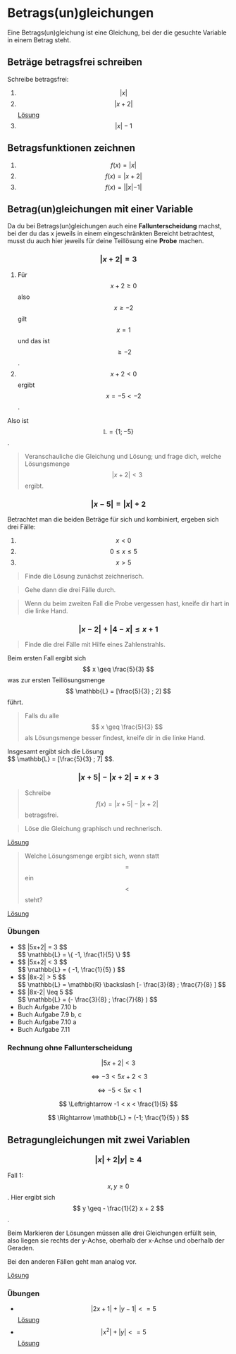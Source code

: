 # Betrags(un)gleichungen

Eine Betrags(un)gleichung ist eine Gleichung, bei der die gesuchte Variable in einem Betrag steht.

## Beträge betragsfrei schreiben

Schreibe betragsfrei:

1. $$ |x| $$
1. $$ |x+2| $$ [Lösung](https://www.wolframalpha.com/input/?query=&remote-file-input=&remote-file-input=&=&i=%7Cx%2B2%7C)
1. $$ |x|-1 $$

## Betragsfunktionen zeichnen

1. $$ f(x) = |x|  $$
1. $$ f(x) = |x+2| $$
1. $$ f(x) = ||x|-1| $$

## Betrag(un)gleichungen mit einer Variable

Da du bei Betrags(un)gleichungen auch eine **Fallunterscheidung** machst, bei der du das x jeweils in einem eingeschränkten Bereicht betrachtest, musst du auch hier jeweils für deine Teillösung eine **Probe** machen.

### $$ |x+2| = 3 $$

1. Für $$ x+2 \geq  0 $$  also $$ x \geq -2 $$ gilt $$ x = 1 $$  und das ist $$ \geq -2$$.
2. $$ x+2 < 0 $$ ergibt $$ x = -5 < - 2 $$.

Also ist $$ \mathbb{L} =  \{ 1;-5 \}  $$ .

> Veranschauliche die Gleichung und Lösung; und frage dich, welche Lösungsmenge $$ |x+2| < 3 $$ ergibt.

### $$ |x-5| = |x| +2 $$

Betrachtet man die beiden Beträge für sich und kombiniert, ergeben sich drei Fälle:

1. $$ x < 0 $$
2. $$ 0 \leq x \leq 5 $$
3. $$ x > 5 $$

> Finde die Lösung zunächst zeichnerisch.

> Gehe dann die drei Fälle durch.

> Wenn du beim zweiten Fall die Probe vergessen hast, kneife dir hart in die linke Hand.

###  $$ |x-2| + |4-x| \leq x+1 $$

> Finde die drei Fälle mit Hilfe eines Zahlenstrahls.

Beim ersten Fall ergibt sich $$ x \geq \frac{5}{3} $$ was zur ersten Teillösungsmenge $$ \mathbb{L} = [\frac{5}{3} ; 2] $$ führt.

> Falls du alle $$ x \geq \frac{5}{3} $$ als Lösungsmenge besser findest, kneife dir in die linke Hand.

<div class="aufgabe">Insgesamt ergibt sich die Lösung<div class="loesung"> $$ \mathbb{L} = [\frac{5}{3} ; 7] $$.  </div></div>

### $$ |x+5| - |x+2| = x+3 $$

> Schreibe $$ f(x) = |x+5| - |x+2| $$ betragsfrei.

> Löse die Gleichung graphisch und rechnerisch.

[Lösung](https://www.wolframalpha.com/input/?query=&remote-file-input=&remote-file-input=&=&i=%7Cx%2B5%7C+-+%7Cx%2B2%7C%3Dx%2B3)

> Welche Lösungsmenge ergibt sich, wenn statt $$ = $$ ein $$ < $$  steht?

[Lösung](https://www.wolframalpha.com/input/?query=&remote-file-input=&remote-file-input=&=&i=%7Cx%2B5%7C+-+%7Cx%2B2%7C%3Cx%2B3)

### Übungen

* <div class="aufgabe">$$ |5x+2| = 3 $$ <div class="loesung"> $$ \mathbb{L} =  \{ -1, \frac{1}{5}  \} $$ </div></div>
* <div class="aufgabe">$$ |5x+2| < 3 $$ <div class="loesung"> $$ \mathbb{L} =  ( -1, \frac{1}{5}  ) $$ </div></div>
* <div class="aufgabe">$$ |8x-2| > 5 $$ <div class="loesung"> $$ \mathbb{L} =  \mathbb{R} \backslash [- \frac{3}{8} ; \frac{7}{8} ] $$ </div></div>
* <div class="aufgabe">$$ |8x-2| \leq  5 $$ <div class="loesung"> $$ \mathbb{L} =  (- \frac{3}{8} ; \frac{7}{8} ) $$ </div></div>
* Buch Aufgabe 7.10 b
* Buch Aufgabe 7.9 b, c
* Buch Aufgabe 7.10 a
* Buch Aufgabe 7.11

### Rechnung ohne Fallunterscheidung

$$ |5x+2| < 3 $$

$$ \Leftrightarrow -3 < 5x +2 < 3 $$

$$ \Leftrightarrow -5 < 5x < 1 $$

$$ \Leftrightarrow -1 < x < \frac{1}{5}  $$

$$ \Rightarrow \mathbb{L} = (-1; \frac{1}{5} ) $$


## Betragungleichungen mit zwei Variablen

### $$ |x| + 2|y| \geq 4 $$

Fall 1: $$ x,y \geq 0 $$. Hier ergibt sich $$ y \geq - \frac{1}{2} x + 2 $$.

Beim Markieren der Lösungen müssen alle drei Gleichungen erfüllt sein, also liegen sie rechts der y-Achse, oberhalb der x-Achse und oberhalb der Geraden.

Bei den anderen Fällen geht man analog vor.

[Lösung](https://www.wolframalpha.com/input/?i=%7Cx%7C+%2B+2%7Cy%7C%3E%3D+4)

### Übungen
* $$ |2x+1| + |y-1|<= 5 $$ [Lösung](https://www.wolframalpha.com/input/?i=%7C2x%2B1%7C+%2B+%7Cy-1%7C%3C%3D+5)
* $$ |x^2| + |y|<= 5 $$ [Lösung](https://www.wolframalpha.com/input/?i=%7Cx%5E2%7C+%2B+%7Cy%7C%3C%3D+5)
